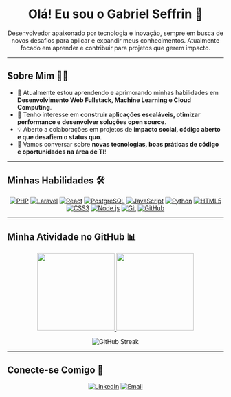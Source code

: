 <h1 align="center">Olá! Eu sou o Gabriel Seffrin 👋</h1>

<p align="center">
  Desenvolvedor apaixonado por tecnologia e inovação, sempre em busca de novos desafios para aplicar e expandir meus conhecimentos. Atualmente focado em aprender e contribuir para projetos que gerem impacto.
</p>

---

## Sobre Mim 🧑‍💻

- 🌱 Atualmente estou aprendendo e aprimorando minhas habilidades em **Desenvolvimento Web Fullstack, Machine Learning e Cloud Computing**.
- 🚀 Tenho interesse em **construir aplicações escaláveis, otimizar performance e desenvolver soluções open source**.
- 💡 Aberto a colaborações em projetos de **impacto social, código aberto e que desafiem o status quo**.
- 💬 Vamos conversar sobre **novas tecnologias, boas práticas de código e oportunidades na área de TI**!

---

## Minhas Habilidades 🛠️

<p align="center">
  <a href="#" target="_blank" rel="noopener noreferrer"><img src="https://img.shields.io/badge/PHP-777BB4?style=for-the-badge&logo=php&logoColor=white" alt="PHP"></a>
  <a href="#" target="_blank" rel="noopener noreferrer"><img src="https://img.shields.io/badge/Laravel-FF2D20?style=for-the-badge&logo=laravel&logoColor=white" alt="Laravel"></a>
  <a href="#" target="_blank" rel="noopener noreferrer"><img src="https://img.shields.io/badge/React-61DAFB?style=for-the-badge&logo=react&logoColor=black" alt="React"></a>
  <a href="#" target="_blank" rel="noopener noreferrer"><img src="https://img.shields.io/badge/PostgreSQL-316192?style=for-the-badge&logo=postgresql&logoColor=white" alt="PostgreSQL"></a>
  <a href="#" target="_blank" rel="noopener noreferrer"><img src="https://img.shields.io/badge/JavaScript-F7DF1E?style=for-the-badge&logo=javascript&logoColor=black" alt="JavaScript"></a>
  <a href="#" target="_blank" rel="noopener noreferrer"><img src="https://img.shields.io/badge/Python-3776AB?style=for-the-badge&logo=python&logoColor=white" alt="Python"></a>
  <a href="#" target="_blank" rel="noopener noreferrer"><img src="https://img.shields.io/badge/HTML5-E34F26?style=for-the-badge&logo=html5&logoColor=white" alt="HTML5"></a>
  <a href="#" target="_blank" rel="noopener noreferrer"><img src="https://img.shields.io/badge/CSS3-1572B6?style=for-the-badge&logo=css3&logoColor=white" alt="CSS3"></a>
  <a href="#" target="_blank" rel="noopener noreferrer"><img src="https://img.shields.io/badge/Node.js-339933?style=for-the-badge&logo=node.js&logoColor=white" alt="Node.js"></a>
  <a href="#" target="_blank" rel="noopener noreferrer"><img src="https://img.shields.io/badge/Git-F05032?style=for-the-badge&logo=git&logoColor=white" alt="Git"></a>
  <a href="#" target="_blank" rel="noopener noreferrer"><img src="https://img.shields.io/badge/GitHub-181717?style=for-the-badge&logo=github&logoColor=white" alt="GitHub"></a>
  </p>

---

## Minha Atividade no GitHub 📊

<p align="center">
  <a href="https://github.com/gabrielseffrin">
    <img height="180em" src="https://github-readme-stats.vercel.app/api?username=gabrielseffrin&show_icons=true&theme=dark&include_all_commits=true&count_private=true"/>
    <img height="180em" src="https://github-readme-stats.vercel.app/api/top-langs/?username=gabrielseffrin&layout=compact&langs_count=7&theme=dark"/>
  </a>
</p>

<p align="center">
  <img src="https://github-readme-streak-stats.herokuapp.com/?user=gabrielseffrin&theme=dark" alt="GitHub Streak"/>
</p>

---

## Conecte-se Comigo 🤝

<p align="center">
  <a href="https://www.linkedin.com/in/gabriel-seffrin-369952223?utm_source=share&utm_campaign=share_via&utm_content=profile&utm_medium=android_app" target="_blank" rel="noopener noreferrer"><img src="https://img.shields.io/badge/LinkedIn-0077B5?style=for-the-badge&logo=linkedin&logoColor=white" alt="LinkedIn"></a>
  <a href="mailto:seuemail@exemplo.com" target="_blank" rel="noopener noreferrer"><img src="https://img.shields.io/badge/Email-D14836?style=for-the-badge&logo=gmail&logoColor=white" alt="Email"></a>
  </p>
